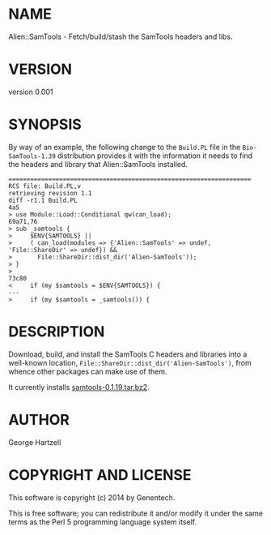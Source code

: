 # NAME

Alien::SamTools - Fetch/build/stash the SamTools headers and libs.

# VERSION

version 0.001

# SYNOPSIS

By way of an example, the following change to the `Build.PL` file in the
`Bio-SamTools-1.39` distribution provides it with the information it needs to
find the headers and library that Alien::SamTools installed.

    ===================================================================
    RCS file: Build.PL,v
    retrieving revision 1.1
    diff -r1.1 Build.PL
    4a5
    > use Module::Load::Conditional qw(can_load);
    69a71,76
    > sub _samtools {
    >     $ENV{SAMTOOLS} ||
    >     ( can_load(modules => {'Alien::SamTools' => undef, 'File::ShareDir' => undef}) &&
    >       File::ShareDir::dist_dir('Alien-SamTools'));
    > }
    >
    73c80
    <     if (my $samtools = $ENV{SAMTOOLS}) {
    ---
    >     if (my $samtools = _samtools()) {

# DESCRIPTION

Download, build, and install the SamTools C headers and libraries into a
well-known location, `File::ShareDir::dist_dir('Alien-SamTools')`, from whence
other packages can make use of them.

It currently installs [samtools-0.1.19.tar.bz2](http://colocrossing.dl.sourceforge.net/project/samtools/samtools/0.1.19/samtools-0.1.19.tar.bz2).

# AUTHOR

George Hartzell

# COPYRIGHT AND LICENSE

This software is copyright (c) 2014 by Genentech.

This is free software; you can redistribute it and/or modify it under
the same terms as the Perl 5 programming language system itself.
